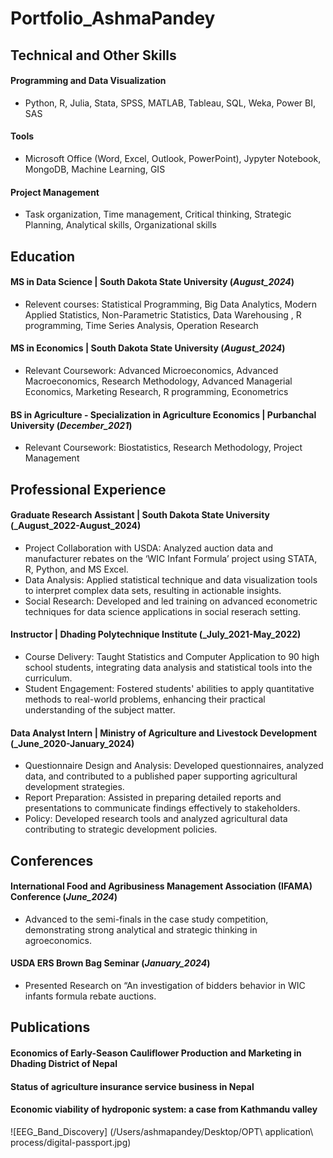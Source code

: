 # Portfolio_AshmaPandey

## Technical and Other Skills 
#### Programming and Data Visualization
- Python, R, Julia, Stata, SPSS, MATLAB, Tableau, SQL, Weka, Power BI, SAS

#### Tools
- Microsoft Office (Word, Excel, Outlook, PowerPoint), Jypyter Notebook, MongoDB, Machine Learning, GIS

#### Project Management
- Task organization, Time management, Critical thinking, Strategic Planning, Analytical skills, Organizational skills

## Education
#### MS in Data Science | South Dakota State University (_August_2024_)
- Relevent courses: Statistical Programming, Big Data Analytics, Modern Applied Statistics, Non-Parametric Statistics, Data Warehousing , R programming, Time Series Analysis, Operation Research

#### MS in Economics | South Dakota State University (_August_2024_)
- Relevant Coursework: Advanced Microeconomics, Advanced Macroeconomics, Research Methodology, Advanced Managerial Economics, Marketing Research, R programming, Econometrics

#### BS in Agriculture - Specialization in Agriculture Economics | Purbanchal University (_December_2021_)
- Relevant Coursework: Biostatistics, Research Methodology, Project Management

## Professional Experience
#### Graduate Research Assistant | South Dakota State University (_August_2022-August_2024)
- Project Collaboration with USDA: Analyzed auction data and manufacturer rebates on the ‘WIC Infant Formula’ project using STATA, R, Python, and MS Excel.
- Data Analysis: Applied statistical technique and data visualization tools to interpret complex data sets, resulting in actionable insights.
- Social Research: Developed and led training on advanced econometric techniques for data science applications in social reserach setting.

#### Instructor | Dhading Polytechnique Institute (_July_2021-May_2022)
- Course Delivery: Taught Statistics and Computer Application to 90 high school students, integrating data analysis and statistical tools into the curriculum.
- Student Engagement: Fostered students' abilities to apply quantitative methods to real-world problems, enhancing their practical understanding of the subject matter.

#### Data Analyst Intern | Ministry of Agriculture and Livestock Development (_June_2020-January_2024)
- Questionnaire Design and Analysis: Developed questionnaires, analyzed data, and contributed to a published paper supporting agricultural development strategies.
- Report Preparation: Assisted in preparing detailed reports and presentations to communicate findings effectively to stakeholders.
- Policy: Developed research tools and analyzed agricultural data contributing to strategic development policies.

## Conferences
#### International Food and Agribusiness Management Association (IFAMA) Conference (_June_2024_)
- Advanced to the semi-finals in the case study competition, demonstrating strong analytical and strategic thinking in agroeconomics.

#### USDA ERS Brown Bag Seminar (_January_2024_)
- Presented Research on “An investigation of bidders behavior in WIC infants formula rebate auctions.

## Publications
#### Economics of Early-Season Cauliflower Production and Marketing in Dhading District of Nepal
#### Status of agriculture insurance service business in Nepal
#### Economic viability of hydroponic system: a case from Kathmandu valley 

![EEG_Band_Discovery] (/Users/ashmapandey/Desktop/OPT\ application\ process/digital-passport.jpg) 
